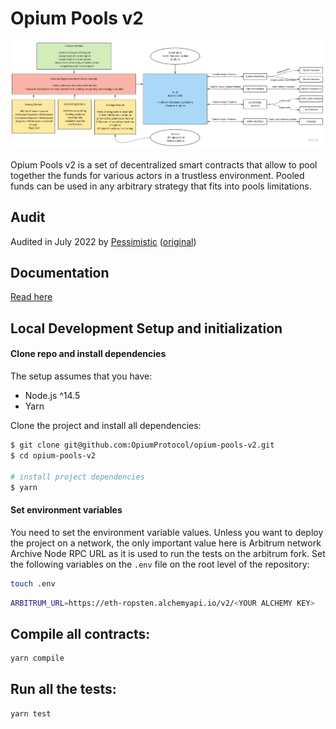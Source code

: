# Opium Pools v2

![Opium-pools-v2-architecture](./docs/images/pools_architecture.jpeg "Opium-pools-v2-architecture")

Opium Pools v2 is a set of decentralized smart contracts that allow to pool together the funds for various actors in a trustless environment. Pooled funds can be used in any arbitrary strategy that fits into pools limitations.

## Audit

Audited in July 2022 by [Pessimistic](./docs/files/OpiumPoolsV2SecurityAnalysisbyPessimistic.pdf) ([original](https://github.com/pessimistic-io/audits/blob/1d724d5e376ab6c987210d31a6d5bac96119dcb9/Opium%20Pools%20Security%20Analysis%20by%20Pessimistic.pdf))

## Documentation

[Read here](./docs/DOCS.md)

## Local Development Setup and initialization

#### Clone repo and install dependencies

The setup assumes that you have:

- Node.js ^14.5
- Yarn

Clone the project and install all dependencies:

```sh
$ git clone git@github.com:OpiumProtocol/opium-pools-v2.git
$ cd opium-pools-v2

# install project dependencies
$ yarn
```
#### Set environment variables

You need to set the environment variable values. Unless you want to deploy the project on a network, the only important value here is Arbitrum network Archive Node RPC URL as it is used to run the tests on the arbitrum fork. Set the following variables on the `.env` file on the root level of the repository:

```sh
touch .env
```

```sh
ARBITRUM_URL=https://eth-ropsten.alchemyapi.io/v2/<YOUR ALCHEMY KEY>
```

## Compile all contracts:

```sh
yarn compile
```

## Run all the tests:

```sh
yarn test
```
